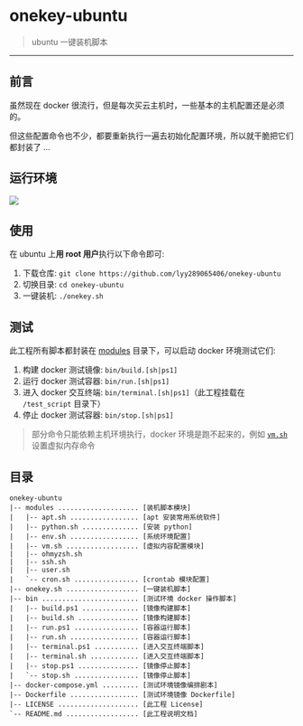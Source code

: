 # onekey-ubuntu

> ubuntu 一键装机脚本

------


## 前言

虽然现在 docker 很流行，但是每次买云主机时，一些基本的主机配置还是必须的。

但这些配置命令也不少，都要重新执行一遍去初始化配置环境，所以就干脆把它们都封装了 ...


## 运行环境

![](https://img.shields.io/badge/Ubuntu%20x64-red.svg)


## 使用

在 ubuntu 上**用 root 用户**执行以下命令即可: 

1. 下载仓库: `git clone https://github.com/lyy289065406/onekey-ubuntu`
2. 切换目录: `cd onekey-ubuntu`
3. 一键装机: `./onekey.sh`


## 测试

此工程所有脚本都封装在 [modules](./modules/) 目录下，可以启动 docker 环境测试它们:

1. 构建 docker 测试镜像: `bin/build.[sh|ps1]`
2. 运行 docker 测试容器: `bin/run.[sh|ps1]`
3. 进入 docker 交互终端: `bin/terminal.[sh|ps1]`（此工程挂载在 `/test_script` 目录下）
4. 停止 docker 测试容器: `bin/stop.[sh|ps1]`


> 部分命令只能依赖主机环境执行，docker 环境是跑不起来的，例如 [`vm.sh`](./modules/vm.sh) 设置虚拟内存命令


## 目录

```
onekey-ubuntu
|-- modules .................... [装机脚本模块]
|   |-- apt.sh ................. [apt 安装常用系统软件]
|   |-- python.sh .............. [安装 python]
|   |-- env.sh ................. [系统环境配置]
|   |-- vm.sh .................. [虚拟内容配置模块]
|   |-- ohmyzsh.sh
|   |-- ssh.sh
|   |-- user.sh
|   `-- cron.sh ................ [crontab 模块配置]
|-- onekey.sh .................. [一键装机脚本]
|-- bin ........................ [测试环境 docker 操作脚本]
|   |-- build.ps1 .............. [镜像构建脚本]
|   |-- build.sh ............... [镜像构建脚本]
|   |-- run.ps1 ................ [容器运行脚本]
|   |-- run.sh ................. [容器运行脚本]
|   |-- terminal.ps1 ........... [进入交互终端脚本]
|   |-- terminal.sh ............ [进入交互终端脚本]
|   |-- stop.ps1 ............... [镜像停止脚本]
|   `-- stop.sh ................ [镜像停止脚本]
|-- docker-compose.yml ......... [测试环境镜像编排剧本]
|-- Dockerfile ................. [测试环境镜像 Dockerfile]
|-- LICENSE .................... [此工程 License]
`-- README.md .................. [此工程说明文档]
```